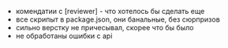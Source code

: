 * комендатии с [reviewer] - что хотелось бы сделать еще
* все скрипыт в package.json, они банальные, без сюрпризов
* сильно верстку не причесывал, скорее что бы было
* не обработаны ошибки с api